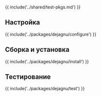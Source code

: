 <pkg :name="'dejagnu'" instsize showsbu2></pkg>

{{ include('../shared/test-pkgs.md') }}

## Настройка

{{ include('../packages/dejagnu/configure') }}

## Сборка и установка

{{ include('../packages/dejagnu/install') }}

## Тестирование

{{ include('../packages/dejagnu/test') }}
<package-script :package="'dejagnu'" :type="'test'"></package-script>


